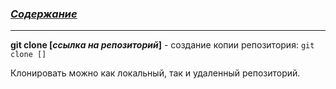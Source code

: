 ### [***Содержание***](./readme.md)
---
**git clone [*ссылка на репозиторий*]** - создание копии репозитория: `git clone []`

Клонировать можно как локальный, так и удаленный репозиторий.
